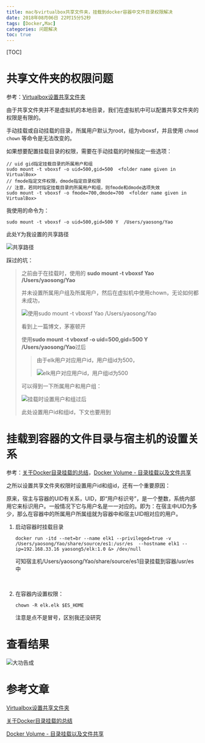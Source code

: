 ```yaml
---
title: mac与virtualbox共享文件夹，挂载到docker容器中文件目录权限解决
date: 2018年08月06日 22时15分52秒
tags: [Docker,Mac]
categories: 问题解决
toc: true
---
```


[TOC]



<!-- more -->



# 共享文件夹的权限问题

参考：[Virtualbox设置共享文件夹](http://yukai.space/2018/05/02/VirtualBox%E5%85%B1%E4%BA%AB%E6%96%87%E4%BB%B6%E5%A4%B9/)

由于共享文件夹并不是虚拟机的本地目录，我们在虚拟机中可以配置共享文件夹的权限是有限的。

手动挂载或自动挂载的目录，所属用户默认为root，组为vboxsf，并且使用 `chmod chown` 等命令是无法改变的。

如果想要配置挂载目录的权限，需要在手动挂载的时候指定一些选项：

```shell
// uid gid指定挂载目录的所属用户和组
sudo mount -t vboxsf -o uid=500,gid=500  <folder name given in VirtualBox>
// fmode指定文件权限，dmode指定目录权限
// 注意，若同时指定挂载目录的所属用户和组，则fmode和dmode选项失效
sudo mount -t vboxsf -o fmode=700,dmode=700  <folder name given in VirtualBox>
```

我使用的命令为：

```shell
sudo mount -t vboxsf -o uid=500,gid=500 Y  /Users/yaosong/Yao
```

此处Y为我设置的共享路径

![共享路径](https://ws3.sinaimg.cn/large/006tKfTcgy1g0ztnzxosnj310o09wgm5.jpg)





踩过的坑：

> 之前由于在挂载时，使用的 **sudo mount -t vboxsf  Yao  /Users/yaosong/Yao**
>
> 并未设置所属用户组及所属用户，然后在虚拟机中使用chown，无论如何都未成功，
>
> ![使用sudo mount -t vboxsf  Yao  /Users/yaosong/Yao](https://ws4.sinaimg.cn/large/006tKfTcgy1g0zs97hho1j3130078gph.jpg)
>
> 看到上一篇博文，茅塞顿开
>
> 使用**sudo mount -t vboxsf -o uid=500,gid=500 Y  /Users/yaosong/Yao**过后
>
> > 由于elk用户对应用户id，用户组id为500，
> >
> > ![elk用户对应用户id，用户组id为500](https://ws4.sinaimg.cn/large/006tKfTcgy1g0zsdwrv03j30ma0160st.jpg)
>
> 可以得到一下所属用户和用户组：
>
> ![挂载时设置用户和组过后](https://ws2.sinaimg.cn/large/006tKfTcgy1g0zsbf3r1kj312u07odjp.jpg)
>
> 此处设置用户id和组id，下文也要用到
>
> 


# 挂载到容器的文件目录与宿主机的设置关系

   参考：[关于Docker目录挂载的总结](https://www.cnblogs.com/ivictor/p/4834864.html)，[Docker Volume - 目录挂载以及文件共享](https://kebingzao.com/2019/02/25/docker-volume/)

   之所以设置共享文件夹权限时设置用户id和组id，还有一个重要原因：

   ​	原来，宿主与容器的UID有关系，UID，即“用户标识号”，是一个整数，系统内部用它来标识用户。一般情况下它与用户名是一一对应的。即为：在宿主中UID为多少，那么在容器中的所属用户所属组就为容器中和宿主UID相对应的用户。

   1. 启动容器时挂载目录

      ```shell
      docker run -itd --net=br --name elk1 --privileged=true -v /Users/yaosong/Yao/share/source/es1:/usr/es  --hostname elk1 --ip=192.168.33.16 yaosong5/elk:1.0 &> /dev/null
      ```

      可知宿主机/Users/yaosong/Yao/share/source/es1目录挂载到容器/usr/es中

      ​

   2. 在容器内设置权限：

      ```shell
      chown -R elk.elk $ES_HOME
      ```

      注意是点不是冒号，区别我还没研究


# 查看结果

![大功告成](https://ws2.sinaimg.cn/large/006tKfTcgy1g0ztcg8e6jj30w20eu0yg.jpg)



# 参考文章

[Virtualbox设置共享文件夹](http://yukai.space/2018/05/02/VirtualBox%E5%85%B1%E4%BA%AB%E6%96%87%E4%BB%B6%E5%A4%B9/)

[关于Docker目录挂载的总结](https://www.cnblogs.com/ivictor/p/4834864.html)

[Docker Volume - 目录挂载以及文件共享](https://kebingzao.com/2019/02/25/docker-volume/)